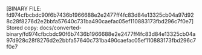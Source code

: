 [BINARY FILE: fd974cfbcbdc90f6b7436b1966688e2e2477ff4fc83d84e13325cb04a97d928c28f8276d2e2bbfa57640c731ba490caefac05ef110883173fbd296c7f0e7]
Stored copy: docs/converted-binary/fd974cfbcbdc90f6b7436b1966688e2e2477ff4fc83d84e13325cb04a97d928c28f8276d2e2bbfa57640c731ba490caefac05ef110883173fbd296c7f0e7
